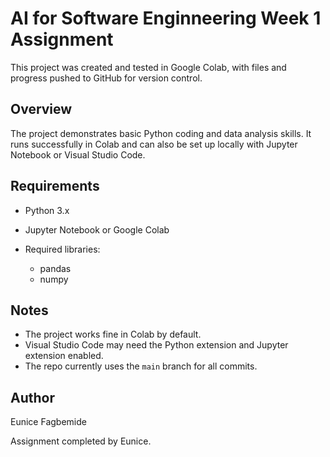 # AI for Software Enginneering Week 1 Assignment

This project was created and tested in Google Colab, with files and progress pushed to GitHub for version control.

## Overview

The project demonstrates basic Python coding and data analysis skills. It runs successfully in Colab and can also be set up locally with Jupyter Notebook or Visual Studio Code.

## Requirements

* Python 3.x
* Jupyter Notebook or Google Colab
* Required libraries:

  * pandas
  * numpy

## Notes

* The project works fine in Colab by default.
* Visual Studio Code may need the Python extension and Jupyter extension enabled.
* The repo currently uses the `main` branch for all commits.

## Author
Eunice Fagbemide

Assignment completed by Eunice.

